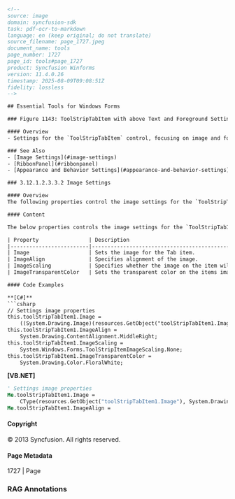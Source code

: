 ```html
<!-- 
source: image
domain: syncfusion-sdk
task: pdf-ocr-to-markdown
language: en (keep original; do not translate)
source_filename: page_1727.jpeg
document_name: tools
page_number: 1727
page_id: tools#page_1727
product: Syncfusion Winforms
version: 11.4.0.26
timestamp: 2025-08-09T09:08:51Z
fidelity: lossless
-->

## Essential Tools for Windows Forms

### Figure 1143: ToolStripTabItem with above Text and Foreground Settings

#### Overview
- Settings for the `ToolStripTabItem` control, focusing on image and foreground properties.

### See Also
- [Image Settings](#image-settings)
- [RibbonPanel](#ribbonpanel)
- [Appearance and Behavior Settings](#appearance-and-behavior-settings)

### 3.12.1.2.3.3.2 Image Settings

#### Overview
The following properties control the image settings for the `ToolStripTabItem`.

#### Content

The below properties controls the image settings for the `ToolStripTabItem`.

| Property                | Description                                                                         |
|-------------------------|-------------------------------------------------------------------------------------|
| Image                   | Sets the image for the Tab item.                                                    |
| ImageAlign              | Specifies alignment of the image.                                                   |
| ImageScaling            | Specifies whether the image on the item will size to fit on the Toolstrip.          |
| ImageTransparentColor   | Sets the transparent color on the items image.                                     |

#### Code Examples

**[C#]**
```csharp
// Settings image properties
this.toolStripTabItem1.Image =
    ((System.Drawing.Image)(resources.GetObject("toolStripTabItem1.Image")));
this.toolStripTabItem1.ImageAlign =
    System.Drawing.ContentAlignment.MiddleRight;
this.toolStripTabItem1.ImageScaling =
    System.Windows.Forms.ToolStripItemImageScaling.None;
this.toolStripTabItem1.ImageTransparentColor =
    System.Drawing.Color.FloralWhite;
```

**[VB.NET]**
```vb
' Settings image properties
Me.toolStripTabItem1.Image =
    CType(resources.GetObject("toolStripTabItem1.Image"), System.Drawing.Image)
Me.toolStripTabItem1.ImageAlign =
```

#### Copyright
© 2013 Syncfusion. All rights reserved.

#### Page Metadata
1727 | Page

### RAG Annotations
<!-- tags: [ToolStripTabItem, Image Settings, RibbonPanel, Appearance and Behavior Settings] keywords: [image alignment, image scaling, transparent color, ToolStripTabItem properties, Syncfusion Winforms, \section{page\_1727} \subsection{image\-settings} \subsection{ribbonpanel} \subsection{appearance\-and\-behavior\-settings} \subsection{12.1.2.3.3.2\-image\-settings} \subsection{csharp\-code} \subsection{vb.net\-code} ] -->
```